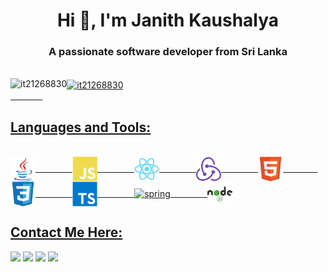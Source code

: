 <h1 align="center">Hi 👋, I'm Janith Kaushalya</h1>
<h3 align="center">A passionate software developer from Sri Lanka</h3>
<br>
<div>
  <a href="https://github.com/IT21268830">
    <img align="left" src="https://github-readme-stats.vercel.app/api?username=it21268830&show_icons=true&locale=en&theme=highcontrast&count_private=true&" alt="it21268830" />
   <img align="center" src="https://github-readme-stats.vercel.app/api/top-langs?username=it21268830&show_icons=true&locale=en&layout=compact&theme=highcontrast" alt="it21268830" />
</div>
&nbsp;&nbsp;&nbsp;&nbsp;&nbsp;&nbsp;&nbsp;&nbsp;&nbsp;&nbsp;&nbsp;&nbsp;&nbsp;
    
## Languages and Tools:

<div style="display: inline_block"><br>
  <img src="https://raw.githubusercontent.com/devicons/devicon/master/icons/java/java-original.svg" alt="java" width="40" height="40" align="center"/>
  &nbsp;&nbsp;&nbsp;&nbsp;&nbsp;&nbsp;&nbsp;&nbsp;&nbsp;&nbsp;&nbsp;&nbsp;&nbsp;
  <img height="40" align="center" alt="Erica-Js" height="30" width="40" src="https://raw.githubusercontent.com/devicons/devicon/master/icons/javascript/javascript-plain.svg">
 &nbsp;&nbsp;&nbsp;&nbsp;&nbsp;&nbsp;&nbsp;&nbsp;&nbsp;&nbsp;&nbsp;&nbsp;&nbsp;
  <img height="40" align="center" alt="Erica-React" height="30" width="40" src="https://raw.githubusercontent.com/devicons/devicon/master/icons/react/react-original.svg">
 &nbsp;&nbsp;&nbsp;&nbsp;&nbsp;&nbsp;&nbsp;&nbsp;&nbsp;&nbsp;&nbsp;&nbsp;&nbsp;
  <img height="40" align="center" alt="Erica-Redux" height="30" width="40" src="https://raw.githubusercontent.com/devicons/devicon/master/icons/redux/redux-original.svg">
 &nbsp;&nbsp;&nbsp;&nbsp;&nbsp;&nbsp;&nbsp;&nbsp;&nbsp;&nbsp;&nbsp;&nbsp;&nbsp;
  <img height="40" align="center" alt="Erica-HTML" height="30" width="40" src="https://raw.githubusercontent.com/devicons/devicon/master/icons/html5/html5-original.svg">
 &nbsp;&nbsp;&nbsp;&nbsp;&nbsp;&nbsp;&nbsp;&nbsp;&nbsp;&nbsp;&nbsp;&nbsp;&nbsp;
  <img height="40" align="center" alt="Erica-CSS" height="30" width="40" src="https://raw.githubusercontent.com/devicons/devicon/master/icons/css3/css3-original.svg">
  &nbsp;&nbsp;&nbsp;&nbsp;&nbsp;&nbsp;&nbsp;&nbsp;&nbsp;&nbsp;&nbsp;&nbsp;&nbsp;
  <img width="40" height="40" align="center" alt="typescript" src="https://raw.githubusercontent.com/devicons/devicon/master/icons/typescript/typescript-original.svg"/>
  &nbsp;&nbsp;&nbsp;&nbsp;&nbsp;&nbsp;&nbsp;&nbsp;&nbsp;&nbsp;&nbsp;&nbsp;&nbsp;
  <img src="https://www.vectorlogo.zone/logos/springio/springio-icon.svg" alt="spring" width="40" height="40" align="center" />
  &nbsp;&nbsp;&nbsp;&nbsp;&nbsp;&nbsp;&nbsp;&nbsp;&nbsp;&nbsp;&nbsp;&nbsp;&nbsp;
  <img src="https://raw.githubusercontent.com/devicons/devicon/master/icons/nodejs/nodejs-original-wordmark.svg" alt="nodejs" width="40" height="40" align="center"/>
  </br>

## Contact Me Here:
<div> 
  <a href="https://www.linkedin.com/in/janith-kaushalya-933917216" target="_blank"><img src="https://img.shields.io/badge/-LinkedIn-%230077B5?style=for-the-badge&logo=linkedin&logoColor=white" target="_blank"></a> 
  <a href="https://twitter.com/j_kaushalya_?t=qUwRORrYvyU7vvTz8JGMAA&s=09" target="_blank"><img src="https://img.shields.io/badge/-Twitter-%23EA4335?style=for-the-badge&logo=youtube&logoColor=white" target="_blank"></a>
  <a href="https://instagram.com/j.kaushalya?igshid=ZDdkNTZiNTM=" target="_blank"><img src="https://img.shields.io/badge/-Instagram-%23E4405F?style=for-the-badge&logo=instagram&logoColor=white" target="_blank"></a>
  <a href = "mailto: it21268830@my.sliit.lk"><img src="https://img.shields.io/badge/-Gmail-%23333?style=for-the-badge&logo=gmail&logoColor=white" target="_blank"></a>
 </br>
</br>
</div>

